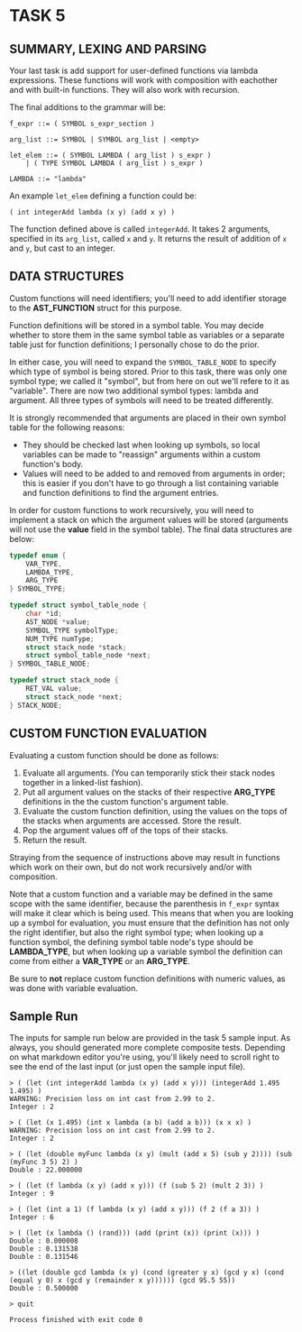 # TASK 5

## SUMMARY, LEXING AND PARSING

Your last task is add support for user-defined functions via lambda expressions. These functions will work with composition with eachother and with built-in functions. They will also work with recursion.

The final additions to the grammar will be:

```
f_expr ::= ( SYMBOL s_expr_section )

arg_list ::= SYMBOL | SYMBOL arg_list | <empty>

let_elem ::= ( SYMBOL LAMBDA ( arg_list ) s_expr )
	| ( TYPE SYMBOL LAMBDA ( arg_list ) s_expr )
	
LAMBDA ::= "lambda"
```

An example `let_elem` defining a function could be:

```
( int integerAdd lambda (x y) (add x y) )
```

The function defined above is called `integerAdd`. It takes 2 arguments, specified in its `arg_list`, called `x` and `y`. It returns the result of addition of `x` and `y`, but cast to an integer.

## DATA STRUCTURES

Custom functions will need identifiers; you'll need to add identifier storage to the **AST_FUNCTION** struct for this purpose.

Function definitions will be stored in a symbol table. You may decide whether to store them in the same symbol table as variables or a separate table just for function definitions; I personally chose to do the prior.

In either case, you will need to expand the `SYMBOL_TABLE_NODE` to specify which type of symbol is being stored. Prior to this task, there was only one symbol type; we called it "symbol", but from here on out we'll refere to it as "variable". There are now two additional symbol types: lambda and argument. All three types of symbols will need to be treated differently.

It is strongly recommended that arguments are placed in their own symbol table for the following reasons: 

* They should be checked last when looking up symbols, so local variables can be made to "reassign" arguments within a custom function's body.
* Values will need to be added to and removed from arguments in order; this is easier if you don't have to go through a list containing variable and function definitions to find the argument entries.

In order for custom functions to work recursively, you will need to implement a stack on which the argument values will be stored (arguments will not use the **value** field in the symbol table). The final data structures are below:

```c
typedef enum {
    VAR_TYPE,
    LAMBDA_TYPE,
    ARG_TYPE
} SYMBOL_TYPE;

typedef struct symbol_table_node {
    char *id;
    AST_NODE *value;
    SYMBOL_TYPE symbolType;
    NUM_TYPE numType;
    struct stack_node *stack;
    struct symbol_table_node *next;
} SYMBOL_TABLE_NODE;

typedef struct stack_node {
    RET_VAL value;
    struct stack_node *next;
} STACK_NODE;
```

## CUSTOM FUNCTION EVALUATION

Evaluating a custom function should be done as follows:

1. Evaluate all arguments. (You can temporarily stick their stack nodes together in a linked-list fashion).
2. Put all argument values on the stacks of their respective **ARG_TYPE** definitions in the the custom function's argument table.
3. Evaluate the custom function definition, using the values on the tops of the stacks when arguments are accessed. Store the result.
4. Pop the argument values off of the tops of their stacks.
5. Return the result.

Straying from the sequence of instructions above may result in functions which work on their own, but do not work recursively and/or with composition.

Note that a custom function and a variable may be defined in the same scope with the same identifier, because the parenthesis in `f_expr` syntax will make it clear which is being used. This means that when you are looking up a symbol for evaluation, you must ensure that the definition has not only the right identifier, but also the right symbol type; when looking up a function symbol, the defining symbol table node's type should be **LAMBDA\_TYPE**, but when looking up a variable symbol the definition can come from either a **VAR\_TYPE** or an **ARG\_TYPE**.

Be sure to **not** replace custom function definitions with numeric values, as was done with variable evaluation.

## Sample Run

The inputs for sample run below are provided in the task 5 sample input. As always, you should generated more complete composite tests. Depending on what markdown editor you're using, you'll likely need to scroll right to see the end of the last input (or just open the sample input file).

```
> ( (let (int integerAdd lambda (x y) (add x y))) (integerAdd 1.495 1.495) )
WARNING: Precision loss on int cast from 2.99 to 2.
Integer : 2

> ( (let (x 1.495) (int x lambda (a b) (add a b))) (x x x) )
WARNING: Precision loss on int cast from 2.99 to 2.
Integer : 2

> ( (let (double myFunc lambda (x y) (mult (add x 5) (sub y 2)))) (sub (myFunc 3 5) 2) )
Double : 22.000000

> ( (let (f lambda (x y) (add x y))) (f (sub 5 2) (mult 2 3)) )
Integer : 9

> ( (let (int a 1) (f lambda (x y) (add x y))) (f 2 (f a 3)) )
Integer : 6

> ( (let (x lambda () (rand))) (add (print (x)) (print (x))) )
Double : 0.000008
Double : 0.131538
Double : 0.131546

> ((let (double gcd lambda (x y) (cond (greater y x) (gcd y x) (cond (equal y 0) x (gcd y (remainder x y)))))) (gcd 95.5 55))
Double : 0.500000

> quit

Process finished with exit code 0
```


